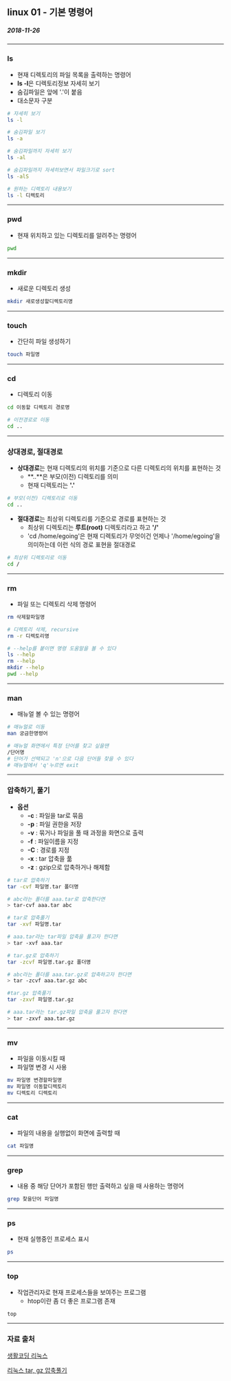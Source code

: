 ## linux 01 - 기본 명령어

##### 2018-11-26

---

### ls

* 현재 디렉토리의 파일 목록을 출력하는 명령어 
* **ls -l**은 디렉토리정보 자세히 보기
* 숨김파일은 앞에 '.'이 붙음
* 대소문자 구분

```bash
# 자세히 보기
ls -l

# 숨김파일 보기
ls -a

# 숨김파일까지 자세히 보기
ls -al

# 숨김파일까지 자세히보면서 파일크기로 sort
ls -alS

# 원하는 디렉토리 내용보기
ls -l 디렉토리
```

---

### pwd

* 현재 위치하고 있는 디렉토리를 알려주는 명령어

```bash
pwd
```

---

### mkdir

* 새로운 디렉토리 생성

```bash
mkdir 새로생성할디렉토리명
```

---

### touch

* 간단히 파일 생성하기

```bash
touch 파일명
```

---

### cd

* 디렉토리 이동

```bash
cd 이동할 디렉토리 경로명

# 이전경로로 이동
cd .. 
```

---

### 상대경로, 절대경로

* **상대경로**는 현재 디렉토리의 위치를 기준으로 다른 디렉토리의 위치를 표현하는 것
    * **..**은 부모(이전) 디렉토리를 의미
    * 현재 디렉토리는 **'.'**

```bash
# 부모(이전) 디렉토리로 이동
cd ..
```

* **절대경로**는 최상위 디렉토리를 기준으로 경로를 표현하는 것
    * 최상위 디렉토리는 **루트(root)** 디렉토리라고 하고 **'/'** 
    * 'cd /home/egoing'은 현재 디렉토리가 무엇이건 언제나 '/home/egoing'을 의미하는데 이런 식의 경로 표현을 절대경로

```bash
# 최상위 디렉토리로 이동
cd /
```

---

### rm

* 파일 또는 디렉토리 삭제 명령어

```bash
rm 삭제할파일명

# 디렉토리 삭제, recursive
rm -r 디렉토리명

# --help를 붙이면 명령 도움말을 볼 수 있다
ls --help
rm --help
mkdir --help
pwd --help
```

---

### man

* 매뉴얼 볼 수 있는 명령어

```bash
# 매뉴얼로 이동
man 궁금한명령어

# 매뉴얼 화면에서 특정 단어를 찾고 싶을땐
/단어명
# 단어가 선택되고 'n'으로 다음 단어들 찾을 수 있다
# 매뉴얼에서 'q'누르면 exit
```

---

### 압축하기, 풀기

* **옵션**
    * **-c** : 파일을 tar로 묶음
    * **-p** : 파일 권한을 저장
    * **-v** : 묶거나 파일을 풀 때 과정을 화면으로 출력
    * **-f** : 파일이름을 지정
    * **-C** : 경로를 지정
    * **-x** : tar 압축을 풂
    * **-z** : gzip으로 압축하거나 해제함

```bash
# tar로 압축하기
tar -cvf 파일명.tar 폴더명

# abc라는 폴더를 aaa.tar로 압축한다면
> tar-cvf aaa.tar abc
```

```bash
# tar로 압축풀기
tar -xvf 파일명.tar

# aaa.tar라는 tar파일 압축을 풀고자 한다면
> tar -xvf aaa.tar
```

```bash
# tar.gz로 압축하기
tar -zcvf 파일명.tar.gz 폴더명

# abc라는 폴더를 aaa.tar.gz로 압축하고자 한다면
> tar -zcvf aaa.tar.gz abc
```

```bash
#tar.gz 압축풀기
tar -zxvf 파일명.tar.gz

# aaa.tar라는 tar.gz파일 압축을 풀고자 한다면
> tar -zxvf aaa.tar.gz
```

---

### mv

* 파일을 이동시킬 때
* 파일명 변경 시 사용

```bash
mv 파일명 변경할파일명
mv 파일명 이동할디렉토리
mv 디렉토리 디렉토리
```

---

### cat

* 파일의 내용을 실행없이 화면에 출력할 때

```bash
cat 파일명
```

---

### grep

* 내용 중 해당 단어가 포함된 행만 출력하고 싶을 때 사용하는 명령어
  
```bash
grep 찾을단어 파일명
```

---

### ps

* 현재 실행중인 프로세스 표시

```bash
ps
```

---

### top

* 작업관리자로 현재 프로세스들을 보여주는 프로그램
  * htop이란 좀 더 좋은 프로그램 존재

```bash
top
```

---

### 자료 출처

[생활코딩 리눅스](https://opentutorials.org/course/2598)

[리눅스 tar, gz 압축풀기](http://nota.tistory.com/53)
